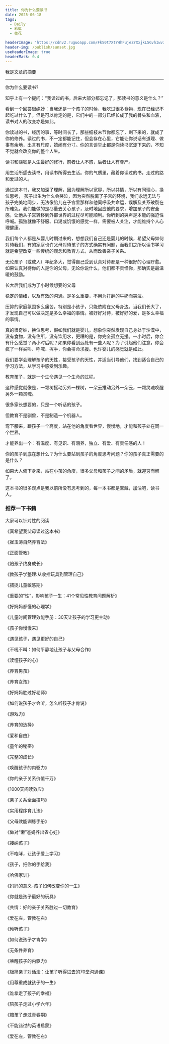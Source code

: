 ```yaml
---
title: 你为什么要读书
date: 2025-06-18
tags:
  - Daily
  - 彩虹
  - 桂花

headerImage: 'https://cdnv2.ruguoapp.com/FkS0t7XtY4hFujeZrXxjkLSGvhIwv3.jpg'
header-img: /publish/sunset.jpg
useHeaderImage: true
headerMask: 0.4
---
```


我是文章的摘要

---

你为什么要读书?

知乎上有一个提问：“我读过的书，后来大部分都忘记了，那读书的意义是什么？”

看到一个回答很绝妙：当我还是一个孩子的时候，我吃过很多食物，现在已经记不起吃过什么了。但是可以肯定的是，它们中的一部分已经长成了我的骨头和血液，读书对人的改变亦是如此。

你读过的书，经历的事，等时间长了，那些细枝末节你都忘了，剩下来的，就成了你的修养。读过的书，不一定都能记住，但会存在心里，它能让你说话有道理、做事有余地，出言有尺度，嬉闹有分寸。你的言谈举止都是你读书沉淀下来的，不知不觉就会改变你的整个人生。

读书和赚钱是人生最好的修行，前者让人不惑，后者让人有尊严。

用生活所感去读书，用读书所得去生活。你的气质里，藏着你读过的书，走过的路和爱过的人。

通过这本书，我又加深了理解，因为理解所以宽容，所以共情，所以有同理心，换位思考， 孩子出生为什么会哭泣，因为突然脱离了子宫的环境，我们永远无法与孩子完美地同步，无法像胎儿在子宫里那样和他同呼吸共命运，误解及关系破裂在所难免。我们能做的是尽量去关心孩子，及时地回应他的要求，增加孩子的安全感，让他从子宫转移到外部世界的过程尽可能顺利。你听到的哭声是本能的强迫性呼喊。孤独就像不舒服、口渴或饥饿的感觉一样，需要被人关注，才能维持个人心理健康。

我们每个人都是从婴儿时期过来的，想想我们自己还是婴儿的时候，希望父母如何对待我们，有的家庭也许父母对待孩子的方式确实有问题，而我们之所以读书学习就是希望改变一些传统的观念和教育方式，从而改善亲子关系。

无论孩子（或成人）年纪多大，觉得自己受到认真对待都是一种很好的心理疗愈。如果认真对待你的人是你的父母，无论你说什么，他们都不责怪你，那确实是最温暖的鼓励。

长大后我们成为了小时候想要的父母

稳定的情绪，以及有效的沟通。是多么重要，不用为打翻的牛奶而哭泣。

压抑的家庭氛围多么痛苦，特别是小孩子，只能依附在父母身边。当我们长大了，才发现自己可以做决定是多么幸福的事情。被好好对待，被好好的爱，是多么幸福的事情。

真的很奇妙，换位思考，假如我们就是婴儿，想象你突然发现自己身处于沙漠中，没有食物，没有住所，没有饮用水，更糟的是，你完全孤立无援。一小时后，你会有什么感觉？两小时后呢？如果你看到远处有一些人呢？为了引起他们注意，你会疯了一样尖叫、呼喊、挥手，你会拼命求援。也许婴儿的感觉就是如此。

我们要学会理解孩子的天性，接受孩子的天性，并适当引导他们，找到适合自己的学习方法，从学习中感受到乐趣。

教育孩子，就是一个生命遇见一个生命的过程。

这种感觉就像是，一颗树摇动另外一棵树，一朵云推动另外一朵云，一颗灵魂唤醒另外一颗灵魂。

很多家长想要的，只是一个听话的孩子。

但教育不是驯兽，不是制造一个机器人。

弯下腰来，跟孩子一个高度，站在他的角度看世界，慢慢地，才能和孩子处在同一个世界。

才能养出一个：有温度、有见识、有涵养，独立、有爱、有责任感的人！

你的孩子到底在想什么？为什么要站到孩子的角度思考问题？你的孩子真正需要的是什么？

如果大人俯下身来，站在小孩的角度，很多父母和孩子之间的矛盾，就迎刃而解了。

这本书的很多观点是我以前所没有思考到的，每一本书都是宝藏，加油吧，读书人。



### 推荐一下书籍

大家可以针对性的阅读

《真希望我父母读过这本书》

《崔玉涛自然养育法》

《正面管教》

《陪孩子终身成长》

《教孩子学整理:从收拾玩具到管理自己》

《捕捉儿童敏感期》

《重要的“性”，影响孩子一生：41个常见性教育问题解析》

《好妈妈都懂的心理学》

《儿童时间管理效能手册：30天让孩子的学习更主动》

《孩子你慢慢来》

《遇见孩子，遇见更好的自己》

《不吼不叫：如何平静地让孩子与父母合作》

《读懂孩子的心》

《养育男孩》

《养育女孩》

《好妈妈胜过好老师》

《如何说孩子才会听，怎么听孩子才肯说》

《游戏力》

《养育的选择》

《爱和自由》

《童年的秘密》

《完整的成长》

《唤醒孩子的内驱力》

《你的亲子关系价值千万》

《1000天阅读效应》

《亲子关系全面技巧》

《实用程序育儿法》

《父母效能训练手册》

《做对“懒”爸妈养出省心娃》

《接纳孩子》

《不咆哮，让孩子爱上学习》

《孩子，把你的手给我》

《哈佛家训》

《妈妈的意义-孩子如何改变你的一生》

《你就是孩子最好的玩具》

《共情：好的亲子关系胜过一切教育》

《爱在左，管教在右》

《倾听孩子》

《如何说孩子才肯学》

《无条件养育》

《唤醒孩子的内驱力》

《极简亲子对话法：让孩子听得进去的70堂沟通课》

《用尊重成就孩子的一生》

《谁拿走了孩子的幸福》

《陪孩子走过小学六年》

《陪孩子走过青春期》

《不能错过的英语启蒙》

《爱在左，管教在右》
